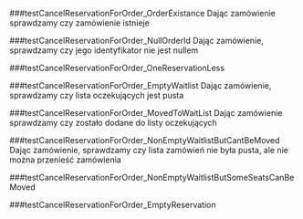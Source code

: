 ###testCancelReservationForOrder_OrderExistance
Dając zamówienie sprawdzamy czy zamówienie istnieje

###testCancelReservationForOrder_NullOrderId
Dając zamówienie, sprawdzamy czy jego identyfikator nie jest nullem

###testCancelReservationForOrder_OneReservationLess


###testCancelReservationForOrder_EmptyWaitlist
Dając zamówienie, sprawdzamy czy lista oczekujących jest pusta

###testCancelReservationForOrder_MovedToWaitList
Dając zamówienie sprawdzamy czy zostało dodane do listy oczekujących

###testCancelReservationForOrder_NonEmptyWaitlistButCantBeMoved
Dając zamówienie, sprawdzamy czy lista zamówień nie była pusta, ale nie można przenieść zamówienia

###testCancelReservationForOrder_NonEmptyWaitlistButSomeSeatsCanBeMoved

###testCancelReservationForOrder_EmptyReservation
